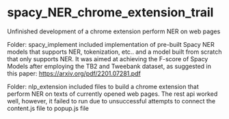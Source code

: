 # spacy_NER_chrome_extension_trail
Unfinished development of a chrome extension perform NER on web pages

Folder: spacy_implement included implementation of pre-built Spacy NER models that supports NER, tokenization, etc.. and a model built from scratch that only supports NER. It was aimed at achieving the F-score of Spacy Models after employing the TB2 and Tweebank dataset, as suggested in this paper: https://arxiv.org/pdf/2201.07281.pdf

Folder: nlp_extension included files to build a chrome extension that perform NER on texts of currently opened web pages. The rest api worked well, however, it failed to run due to unsuccessful attempts to connect the content.js file to popup.js file
